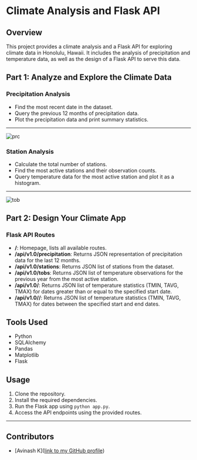 
# Climate Analysis and Flask API

## Overview

This project provides a climate analysis and a Flask API for exploring climate data in Honolulu, Hawaii. It includes the analysis of precipitation and temperature data, as well as the design of a Flask API to serve this data.

## Part 1: Analyze and Explore the Climate Data

### Precipitation Analysis

- Find the most recent date in the dataset.
- Query the previous 12 months of precipitation data.
- Plot the precipitation data and print summary statistics.
---
![prc](https://github.com/AVI-1213/sqlalchemy-challenge/assets/156638175/3b214467-be84-459a-9e0d-81eb9811706a)

### Station Analysis

- Calculate the total number of stations.
- Find the most active stations and their observation counts.
- Query temperature data for the most active station and plot it as a histogram.
---
![tob](https://github.com/AVI-1213/sqlalchemy-challenge/assets/156638175/f2540564-064e-400c-be8d-3f2e259f6cb1)

## Part 2: Design Your Climate App

### Flask API Routes

- **/**: Homepage, lists all available routes.
- **/api/v1.0/precipitation**: Returns JSON representation of precipitation data for the last 12 months.
- **/api/v1.0/stations**: Returns JSON list of stations from the dataset.
- **/api/v1.0/tobs**: Returns JSON list of temperature observations for the previous year from the most active station.
- **/api/v1.0/<start>**: Returns JSON list of temperature statistics (TMIN, TAVG, TMAX) for dates greater than or equal to the specified start date.
- **/api/v1.0/<start>/<end>**: Returns JSON list of temperature statistics (TMIN, TAVG, TMAX) for dates between the specified start and end dates.

## Tools Used

- Python
- SQLAlchemy
- Pandas
- Matplotlib
- Flask

## Usage

1. Clone the repository.
2. Install the required dependencies.
3. Run the Flask app using `python app.py`.
4. Access the API endpoints using the provided routes.

---
## Contributors

- [Avinash K]([link to my GitHub profile](https://github.com/AVI-1213))

